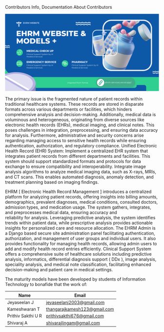 Contributors Info, 
Documentation
About Contributors

![row01](assets/7.png)

The primary issue is the fragmented nature of patient records within traditional healthcare systems. These records are stored in disparate formats across various departments or facilities, which hinders comprehensive analysis and decision-making. Additionally, medical data is voluminous and heterogeneous, originating from diverse sources like electronic health records (EHRs), medical imaging, and clinical notes. This poses challenges in integration, preprocessing, and ensuring data accuracy for analysis. Furthermore, administrative and security concerns arise regarding managing access to sensitive health records while ensuring authentication, authorization, and regulatory compliance.
Unified Electronic Health Record (EHR) System: Implement a centralized EHR system that integrates patient records from different departments and facilities. This system should support standardized formats and protocols for data exchange to ensure compatibility and interoperability.
Integrate image analysis algorithms to analyze medical imaging data, such as X-rays, MRIs, and CT scans. This enables automated diagnosis, anomaly detection, and treatment planning based on imaging findings.


EHRM [ Electronic Health Record Management ]  introduces a centralized platform for analyzing patient records, offering insights into billing amounts, demographics, prevalent diagnoses, medical conditions, consulted doctors, admission types, and medication usage. 
The system gathers, integrates, and preprocesses medical data, ensuring accuracy and reliability for analysis.
Leveraging predictive analysis, the system identifies trends within patient data, while prescriptive analysis provides actionable insights for personalized care and resource allocation.
The EHRM Admin is a Django based secure site administration panel facilitating authentication, authorization, and management of user groups and individual users. It also provides functionality for managing health records, allowing admin users to add and modify health record entries efficiently.
Clinical Support System offers a comprehensive suite of healthcare solutions including predictive analysis, informatics, differential diagnosis support ( DDx ), image analysis, speciality analysis, and medical note classification, facilitating enhanced decision-making and patient care in medical settings.




The maturity models have been developed by students of Information Technology to bonafide that the work of:

| Name              | Email                       |
|-------------------|-----------------------------|
| Jeyaseelan J      | jeyaseelanj2003@gmail.com   |
| Kameshwaran T     | thangarajkamesh123@gmail.com|
| Prithiv Sakthi U R| prithivsakthi676@gmail.com  |
| Shivaraj A        | shivarajlingam@gmail.com    |
